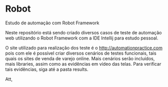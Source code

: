 # Robot
Estudo de automação com Robot Framework

Neste repositório está sendo criado diversos casos de teste de automação web utilizando o Robot Framework com a IDE Intellij para estudo pessoal.

O site utilizado para realização dos teste é o http://automationpractice.com pois com ele é possível criar diversos cenários de testes funcionais, 
tais quais os sites de venda de varejo online.
Mais cenários serão incluídos, mais libraries, assim como as evidências em vídeo das telas. Para verificar tais evidências, siga até a pasta results.

Att,
